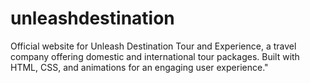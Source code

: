 # unleashdestination
Official website for Unleash Destination Tour and Experience, a travel company offering domestic and international tour packages. Built with HTML, CSS, and animations for an engaging user experience."
